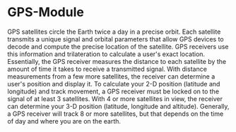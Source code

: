 # GPS-Module
GPS satellites circle the Earth twice a day in a precise orbit. Each satellite transmits a unique signal and orbital parameters that allow GPS devices to decode and compute the precise location of the satellite. GPS receivers use this information and trilateration to calculate a user's exact location. Essentially, the GPS receiver measures the distance to each satellite by the amount of time it takes to receive a transmitted signal. With distance measurements from a few more satellites, the receiver can determine a user's position and display it.  To calculate your 2-D position (latitude and longitude) and track movement, a GPS receiver must be locked on to the signal of at least 3 satellites. With 4 or more satellites in view, the receiver can determine your 3-D position (latitude, longitude and altitude). Generally, a GPS receiver will track 8 or more satellites, but that depends on the time of day and where you are on the earth.
